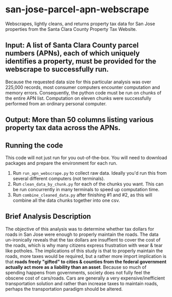 # san-jose-parcel-apn-webscrape

Webscrapes, lightly cleans, and returns property tax data for San Jose properties from the Santa Clara County Property Tax Website. 

## Input: A list of Santa Clara County parcel numbers (APNs), each of which uniquely identifies a property, must be provided for the webscrape to successfully run. 
Because the requested data size for this particular analysis was over 225,000 records, most consumer computers encounter computation and memory errors.
Consequently, the python code must be run on chunks of the entire APN list. Computation on eleven chunks were successfully performed from an ordinary personal computer.

## Output: More than 50 columns listing various property tax data across the APNs.

## Running the code
This code will not just run for you out-of-the-box. You will need to download packages and prepare the environment for each run.

1. Run `run_apn_webscrape.py` to collect raw data. Ideally you'd run this from several different computers (not terminals).
2. Run `clean_data_by_chunk.py` for each of the chunks you want. This can be run concurrently in many terminals to speed up computation time.
3. Run `combine_cleaned_data.py` after finishing #1 and #2, as this will combine all the data chunks together into one csv.

## Brief Analysis Description
The objective of this analysis was to determine whether tax dollars for roads in San Jose were enough to properly maintain the roads.
The data un-ironically reveals that the tax dollars are insuffient to cover the cost of the roads, which is why many citizens express frustration with wear & tear like potholes.
The implications of this study is that to properly maintain the roads, more taxes would be required, but a rather more import implication is that **roads freely "gifted" to cities & counties from the federal government actually act more as a liability than an asset**.
Because so much of spending happens from governments, society does not fully feel the obscene cost of cars/roads.
Cars are generally a very expensive/inefficient transportation solution and rather than increase taxes to maintain roads, perhaps the transportation paradigm should be altered.
